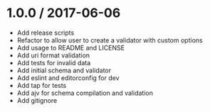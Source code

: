 
1.0.0 / 2017-06-06
==================

  * Add release scripts
  * Refactor to allow user to create a validator with custom options
  * Add usage to README and LICENSE
  * Add uri format validation
  * Add tests for invalid data
  * Add initial schema and validator
  * Add eslint and editorconfig for dev
  * Add tap for tests
  * Add ajv for schema compilation and validation
  * Add gitignore
